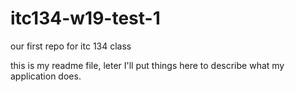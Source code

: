 # itc134-w19-test-1
our first repo for itc 134 class

this is my readme file, leter I'll put things here to describe what my application does.
